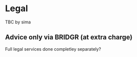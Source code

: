 # Legal

TBC by sima

## Advice only via BRIDGR (at extra charge)

Full legal services done completley separately?
